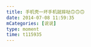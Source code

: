 ```yaml
---
title: 手机壳一坏手机就摔哒🙃🙃🙃
date: 2014-07-08 11:59:35
mCategories: [说说]
type: moment
time: t115935
---
```


